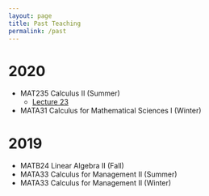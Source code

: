 ```yaml
---
layout: page
title: Past Teaching
permalink: /past
---
```


2020
======
  - MAT235 Calculus II (Summer)
    - [Lecture 23](https://mymedia.library.utoronto.ca/play/0e62e29654335560a755ad46df70ead4)
  - MATA31 Calculus for Mathematical Sciences I (Winter)

2019
======
  - MATB24 Linear Algebra II (Fall)
  - MATA33 Calculus for Management II (Summer)
  - MATA33 Calculus for Management II (Winter)
  
